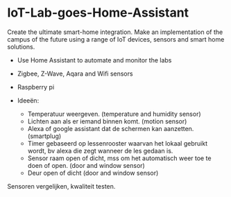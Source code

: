 # IoT-Lab-goes-Home-Assistant
Create the ultimate smart-home integration.
Make an implementation of the campus of the future using a range of IoT devices, sensors and smart home solutions.

- Use Home Assistant to automate and monitor the labs
- Zigbee, Z-Wave, Aqara and Wifi sensors
- Raspberry pi


- Ideeën:
    - Temperatuur weergeven. (temperature and humidity sensor)
    - Lichten aan als er iemand binnen komt. (motion sensor)
    - Alexa of google assistant dat de schermen kan aanzetten. (smartplug)
    - Timer gebaseerd op lessenrooster waarvan het lokaal gebruikt wordt, bv alexa die zegt wanneer de les gedaan is.
    - Sensor raam open of dicht, mss om het automatisch weer toe te doen of open. (door and window sensor)
    - Deur open of dicht (door and window sensor)



Sensoren vergelijken, kwaliteit testen.
